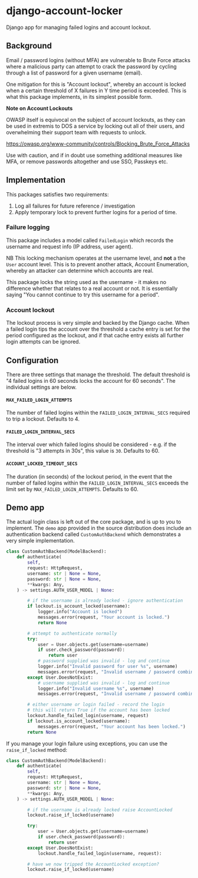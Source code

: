 # django-account-locker

Django app for managing failed logins and account lockout.

## Background

Email / password logins (without MFA) are vulnerable to Brute Force attacks
where a malicious party can attempt to crack the password by cycling through
a list of password for a given username (email).

One mitigation for this is "Account lockout", whereby an account is locked
when a certain threshold of X failures in Y time period is exceeded. This
is what this package implements, in its simplest possible form.

**Note on Account Lockouts**

OWASP itself is equivocal on the subject of account lockouts, as they can
be used in extremis to DOS a service by locking out all of their users, and
overwhelming their support team with requests to unlock.

https://owasp.org/www-community/controls/Blocking_Brute_Force_Attacks

Use with caution, and if in doubt use something additional measures like MFA,
or remove passwords altogether and use SSO, Passkeys etc.

## Implementation

This packages satisfies two requirements:

1. Log all failures for future reference / investigation
2. Apply temporary lock to prevent further logins for a period of time.

### Failure logging

This package includes a model called `FailedLogin` which records the
username and request info (IP address, user agent). 

NB This locking mechanism operates at the username level, and **not** 
a the `User` account level. This is to prevent another attack, Account
Enumeration, whereby an attacker can determine which accounts are real.

This package locks the string used as the username - it makes no difference
whether that relates to a real account or not. It is essentially saying "You
cannot continue to try this username for a period".

### Account lockout

The lockout process is very simple and backed by the Django cache. When
a failed login tips the account over the threshold a cache entry is set
for the period configured as the lockout, and if that cache entry exists
all further login attempts can be ignored.

## Configuration

There are three settings that manage the threshold. The default
threshold is "4 failed logins in 60 seconds locks the account for 60
seconds". The individual settings are below.

#### `MAX_FAILED_LOGIN_ATTEMPTS`

The number of failed logins within the `FAILED_LOGIN_INTERVAL_SECS`
required to trip a lockout. Defaults to 4.

#### `FAILED_LOGIN_INTERVAL_SECS`

The interval over which failed logins should be considered - e.g. if the
threshold is "3 attempts in 30s", this value is `30`. Defaults to 60.

#### `ACCOUNT_LOCKED_TIMEOUT_SECS`

The duration (in seconds) of the lockout period, in the event that the
number of failed logins within the `FAILED_LOGIN_INTERVAL_SECS` exceeds
the limit set by `MAX_FAILED_LOGIN_ATTEMPTS`. Defaults to 60.

## Demo app

The actual login class is left out of the core package, and is up to you
to implement. The `demo` app provided in the source distribution does
include an authentication backend called `CustomAuthBackend` which 
demonstrates a very simple implementation.

```python
class CustomAuthBackend(ModelBackend):
    def authenticate(
        self,
        request: HttpRequest,
        username: str | None = None,
        password: str | None = None,
        **kwargs: Any,
    ) -> settings.AUTH_USER_MODEL | None:

        # if the username is already locked - ignore authentication
        if lockout.is_account_locked(username):
            logger.info("Account is locked")
            messages.error(request, "Your account is locked.")
            return None

        # attempt to authenticate normally
        try:
            user = User.objects.get(username=username)
            if user.check_password(password):
                return user
            # password supplied was invalid - log and continue
            logger.info("Invalid password for user %s", username)
            messages.error(request, "Invalid username / password combination.")
        except User.DoesNotExist:
            # username supplied was invalid - log and continue
            logger.info("Invalid username %s", username)
            messages.error(request, "Invalid username / password combination.")

        # either username or login failed - record the login
        # this will return True if the account has been locked
        lockout.handle_failed_login(username, request)
        if lockout.is_account_locked(username):
            messages.error(request, "Your account has been locked.")
        return None
```

If you manage your login failure using exceptions, you can use the `raise_if_locked`
method:

```python
class CustomAuthBackend(ModelBackend):
    def authenticate(
        self,
        request: HttpRequest,
        username: str | None = None,
        password: str | None = None,
        **kwargs: Any,
    ) -> settings.AUTH_USER_MODEL | None:

        # if the username is already locked raise AccountLocked
        lockout.raise_if_locked(username)

        try:
            user = User.objects.get(username=username)
            if user.check_password(password):
                return user
        except User.DoesNotExist:
            lockout.handle_failed_login(username, request):

        # have we now tripped the AccountLocked exception?
        lockout.raise_if_locked(username)

```
